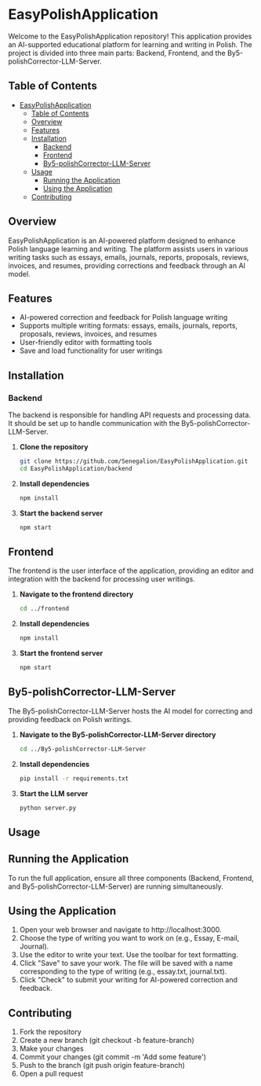 # EasyPolishApplication

Welcome to the EasyPolishApplication repository! This application provides an AI-supported educational platform for learning and writing in Polish. The project is divided into three main parts: Backend, Frontend, and the By5-polishCorrector-LLM-Server.

## Table of Contents
- [EasyPolishApplication](#easypolishapplication)
  - [Table of Contents](#table-of-contents)
  - [Overview](#overview)
  - [Features](#features)
  - [Installation](#installation)
    - [Backend](#backend)
    - [Frontend](#frontend)
    - [By5-polishCorrector-LLM-Server](#by5-polishcorrector-llm-server)
  - [Usage](#usage)
    - [Running the Application](#running-the-application)
    - [Using the Application](#using-the-application)
  - [Contributing](#contributing)

## Overview
EasyPolishApplication is an AI-powered platform designed to enhance Polish language learning and writing. The platform assists users in various writing tasks such as essays, emails, journals, reports, proposals, reviews, invoices, and resumes, providing corrections and feedback through an AI model.

## Features
- AI-powered correction and feedback for Polish language writing
- Supports multiple writing formats: essays, emails, journals, reports, proposals, reviews, invoices, and resumes
- User-friendly editor with formatting tools
- Save and load functionality for user writings

## Installation

### Backend
The backend is responsible for handling API requests and processing data. It should be set up to handle communication with the By5-polishCorrector-LLM-Server.

1. **Clone the repository**
   ```sh
   git clone https://github.com/Senegalion/EasyPolishApplication.git
   cd EasyPolishApplication/backend

2. **Install dependencies**
   ```sh
   npm install

3. **Start the backend server**
   ```sh
   npm start

## Frontend
The frontend is the user interface of the application, providing an editor and integration with the backend for processing user writings.

1. **Navigate to the frontend directory**
   ```sh
   cd ../frontend

2. **Install dependencies**
   ```sh
   npm install

3. **Start the frontend server**
   ```sh
   npm start

## By5-polishCorrector-LLM-Server
The By5-polishCorrector-LLM-Server hosts the AI model for correcting and providing feedback on Polish writings.

1. **Navigate to the By5-polishCorrector-LLM-Server directory**
   ```sh
   cd ../By5-polishCorrector-LLM-Server

2. **Install dependencies**
   ```sh
   pip install -r requirements.txt

3. **Start the LLM server**
   ```sh
   python server.py

## Usage
## Running the Application
To run the full application, ensure all three components (Backend, Frontend, and By5-polishCorrector-LLM-Server) are running simultaneously.

## Using the Application
1. Open your web browser and navigate to http://localhost:3000.
2. Choose the type of writing you want to work on (e.g., Essay, E-mail, Journal).
3. Use the editor to write your text. Use the toolbar for text formatting.
4. Click "Save" to save your work. The file will be saved with a name corresponding to the type of writing (e.g., essay.txt, journal.txt).
5. Click "Check" to submit your writing for AI-powered correction and feedback.

## Contributing
1. Fork the repository
2. Create a new branch (git checkout -b feature-branch)
3. Make your changes
4. Commit your changes (git commit -m 'Add some feature')
5. Push to the branch (git push origin feature-branch)
6. Open a pull request
